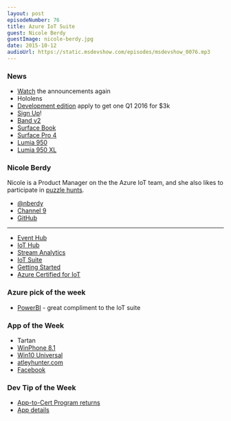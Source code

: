 ```yaml
---
layout: post
episodeNumber: 76
title: Azure IoT Suite
guest: Nicole Berdy
guestImage: nicole-berdy.jpg
date: 2015-10-12
audioUrl: https://static.msdevshow.com/episodes/msdevshow_0076.mp3
---
```


### News

 - [Watch](http://www.microsoft.com/october2015event/en-us/live-event) the announcements again
 - Hololens
  - [Development edition](http://www.microsoft.com/microsoft-hololens/en-us/development-edition) apply to get one Q1 2016 for $3k
  - [Sign Up](https://holotechinfo.com/)!
 - [Band v2](http://www.microsoft.com/microsoft-band/en-us/features)
 - [Surface Book](https://www.microsoft.com/surface/en-us/devices/surface-book)
 - [Surface Pro 4](https://www.microsoft.com/surface/en-us/devices/surface-pro-4)
 - [Lumia 950](http://www.microsoft.com/en-us/mobile/phone/lumia950/)
 - [Lumia 950 XL](http://www.microsoft.com/en-us/mobile/phone/lumia950-xl/)

### Nicole Berdy

Nicole is a Product Manager on the the Azure IoT team, and she also likes to participate in [puzzle hunts](https://en.wikipedia.org/wiki/Puzzlehunt).
 
 - [@nberdy](https://twitter.com/nberdy)
 - [Channel 9](https://channel9.msdn.com/Events/Speakers/nicole-berdy)
 - [GitHub](https://github.com/nberdy)

-----------------------------------------------

 - [Event Hub](https://azure.microsoft.com/en-us/services/event-hubs/)
 - [IoT Hub](https://azure.microsoft.com/en-us/services/iot-hub/)
 - [Stream Analytics](https://azure.microsoft.com/en-us/services/stream-analytics/)
 - [IoT Suite](https://azure.microsoft.com/en-us/solutions/iot/)
  - [Getting Started](http://www.microsoft.com/en-us/server-cloud/internet-of-things/getting-started.aspx)
 - [Azure Certified for IoT](https://azure.microsoft.com/en-us/marketplace/certified-iot-program/)

### Azure pick of the week
 - [PowerBI](https://powerbi.microsoft.com/en-us/) - great compliment to the IoT suite

### App of the Week
 - Tartan
  - [WinPhone 8.1](http://windowsphone.com/s?appid=e125b02e-2ac5-4756-a41d-d2e873cd6a76)
  - [Win10 Universal](https://www.microsoft.com/en-us/store/apps/tartan/9nblggh1p7rh)
  - [atleyhunter.com](http://www.atleyhunter.com/)
  - [Facebook](https://www.facebook.com/Tartan-864514450311873/timeline/)

### Dev Tip of the Week

 - [App-to-Cert Program returns](https://borntolearn.mslearn.net/b/weblog/archive/2015/09/29/apptocert-program-returns)
  - [App details](https://rewards.msdn.microsoft.com/Challenge/8930c9f1-2f41-4b59-9e67-acc404a3606f)